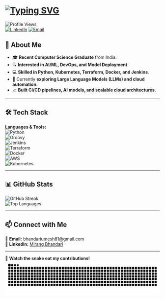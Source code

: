 # [![Typing SVG](https://readme-typing-svg.demolab.com?font=Fira+Code&size=27&pause=1000&color=80F767&background=73FF8500&width=435&lines=Hey+there!+%F0%9F%91%8B;I'm+Mirang+Bhandari)](https://git.io/typing-svg)

![Profile Views](https://komarev.com/ghpvc/?username=Bloodwingv2&label=Profile+Views&color=blue&style=flat)  
[![LinkedIn](https://img.shields.io/badge/LinkedIn-Mirang_Bhandari-0077B5?style=flat&logo=linkedin)](https://www.linkedin.com/in/mirangbhandari/)
[![Email](https://img.shields.io/badge/Gmail-bhandariumesh81@gmail.com-D14836?style=flat&logo=gmail)](mailto:bhandariumesh81@gmail.com)

## 🚀 About Me
- 🎓 **Recent Computer Science Graduate** from India.  
- 🔍 **Interested in AI/ML, DevOps, and Model Deployment**.  
- 💻 **Skilled in Python, Kubernetes, Terraform, Docker, and Jenkins**.  
- 🌱 Currently **exploring Large Language Models (LLMs) and cloud automation**.  
- 📈 **Built CI/CD pipelines, AI models, and scalable cloud architectures**.

---

## 🛠️ Tech Stack
**Languages & Tools:**  
![Python](https://img.shields.io/badge/Python-3776AB?style=flat&logo=python&logoColor=white)  
![Groovy](https://img.shields.io/badge/Groovy-4298B8?style=flat&logo=apachegroovy&logoColor=white)  
![Jenkins](https://img.shields.io/badge/Jenkins-D24939?style=flat&logo=jenkins&logoColor=white)  
![Terraform](https://img.shields.io/badge/Terraform-7B42BC?style=flat&logo=terraform&logoColor=white)  
![Docker](https://img.shields.io/badge/Docker-2496ED?style=flat&logo=docker&logoColor=white)  
![AWS](https://img.shields.io/badge/AWS-232F3E?style=flat&logo=amazonaws&logoColor=white)  
![Kubernetes](https://img.shields.io/badge/Kubernetes-326CE5?style=flat&logo=kubernetes&logoColor=white)  

---

## 📊 GitHub Stats  
![GitHub Streak](https://github-readme-streak-stats.herokuapp.com/?user=Bloodwingv2&theme=dracula)  
![Top Languages](https://github-readme-stats.vercel.app/api/top-langs/?username=Bloodwingv2&layout=compact&theme=dracula)  

---

## 📫 Connect with Me  
📩 **Email:** [bhandariumesh81@gmail.com](mailto:bhandariumesh81@gmail.com)  
💼 **LinkedIn:** [Mirang Bhandari](https://www.linkedin.com/in/mirangbhandari/)  

---

🐍 **Watch the snake eat my contributions!**  
![Snake animation](https://github.com/Bloodwingv2/Bloodwingv2/blob/output/snake.svg)
